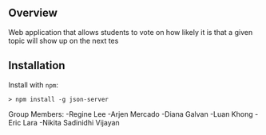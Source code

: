 ## Overview
Web application that allows students to vote on how likely it is that a given topic will show up on the next tes

## Installation

Install with `npm`:

    > npm install -g json-server

Group Members:
-Regine Lee
-Arjen Mercado
-Diana Galvan
-Luan Khong
-Eric Lara
-Nikita Sadinidhi Vijayan
